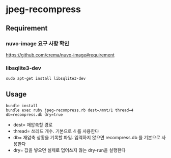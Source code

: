 # jpeg-recompress

## Requirement

### nuvo-image 요구 사항 확인
https://github.com/crema/nuvo-image#requirement

### libsqlite3-dev

```
sudo apt-get install libsqlite3-dev
```


## Usage

```
bundle install
bundle exec ruby jpeg-recompress.rb dest=/mnt/1 thread=4 db=recompress.db dry=true
```

- dest= 재압축할 경로 
- thread= 쓰레드 개수. 기본으로 4 를 사용한다 
- db= 재압축 상황을 기록할 파일. 입력하지 않으면 recompress.db 를 기본으로 사용한다 
- dry= 값을 넣으면 실제로 덥어쓰지 않는 dry-run을 실행한다 
